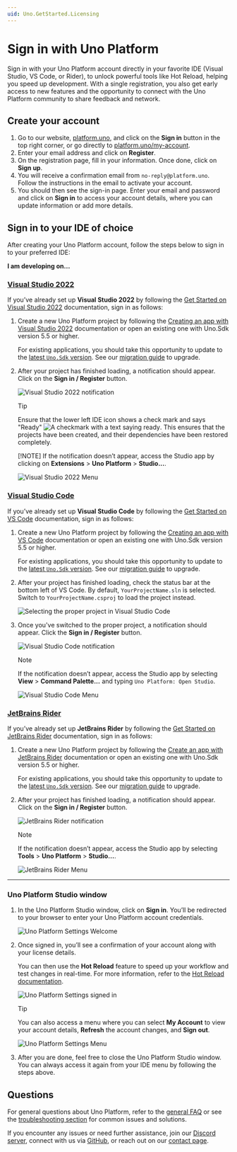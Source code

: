 ```yaml
---
uid: Uno.GetStarted.Licensing
---
```


# Sign in with Uno Platform

Sign in with your Uno Platform account directly in your favorite IDE (Visual Studio, VS Code, or Rider), to unlock powerful tools like Hot Reload, helping you speed up development. With a single registration, you also get early access to new features and the opportunity to connect with the Uno Platform community to share feedback and network.

## Create your account

1. Go to our website, [platform.uno](https://platform.uno/), and click on the **Sign in** button in the top right corner, or go directly to [platform.uno/my-account](https://platform.uno/my-account).
1. Enter your email address and click on **Register**.
1. On the registration page, fill in your information. Once done, click on **Sign up**.
1. You will receive a confirmation email from `no-reply@platform.uno`. Follow the instructions in the email to activate your account.
1. You should then see the sign-in page. Enter your email and password and click on **Sign in** to access your account details, where you can update information or add more details.

## Sign in to your IDE of choice

After creating your Uno Platform account, follow the steps below to sign in to your preferred IDE:

**I am developing on...**

### [**Visual Studio 2022**](#tab/vs2022)

If you’ve already set up **Visual Studio 2022** by following the [Get Started on Visual Studio 2022](xref:Uno.GetStarted.vs2022) documentation, sign in as follows:

1. Create a new Uno Platform project by following the [Creating an app with Visual Studio 2022](xref:Uno.GettingStarted.CreateAnApp.VS2022) documentation or open an existing one with Uno.Sdk version 5.5 or higher.

   For existing applications, you should take this opportunity to update to the [latest `Uno.Sdk` version](https://www.nuget.org/packages/Uno.Sdk). See our [migration guide](xref:Uno.Development.MigratingFromPreviousReleases) to upgrade.

1. After your project has finished loading, a notification should appear. Click on the **Sign in / Register** button.

   ![Visual Studio 2022 notification](Assets/uno-settings-notification.png)

   > [!TIP]
   > Ensure that the lower left IDE icon shows a check mark and says "Ready" ![A checkmark with a text saying ready](getting-started/wizard/assets/vs2022-ready-statusbar.png). This ensures that the projects have been created, and their dependencies have been restored completely.
   >
   > [!NOTE]
   > If the notification doesn’t appear, access the Studio app by clicking on **Extensions** > **Uno Platform** > **Studio...**.
   >
   > ![Visual Studio 2022 Menu](Assets/uno-settings-vs.png)

### [**Visual Studio Code**](#tab/vscode)

If you’ve already set up **Visual Studio Code** by following the [Get Started on VS Code](xref:Uno.GetStarted.vscode) documentation, sign in as follows:

1. Create a new Uno Platform project by following the [Creating an app with VS Code](xref:Uno.GettingStarted.CreateAnApp.VSCode) documentation or open an existing one with Uno.Sdk version 5.5 or higher.

   For existing applications, you should take this opportunity to update to the [latest `Uno.Sdk` version](https://www.nuget.org/packages/Uno.Sdk). See our [migration guide](xref:Uno.Development.MigratingFromPreviousReleases) to upgrade.

1. After your project has finished loading, check the status bar at the bottom left of VS Code. By default, `YourProjectName.sln` is selected. Switch to `YourProjectName.csproj` to load the project instead.

   ![Selecting the proper project in Visual Studio Code](Assets/uno-settings-vsc-select-project.png)

1. Once you've switched to the proper project, a notification should appear. Click the **Sign in / Register** button.

   ![Visual Studio Code notification](Assets/uno-settings-vsc-notification.png)

   > [!NOTE]
   > If the notification doesn’t appear, access the Studio app by selecting **View** > **Command Palette...** and typing `Uno Platform: Open Studio`.
   >
   > ![Visual Studio Code Menu](Assets/uno-settings-vsc.jpeg)

### [**JetBrains Rider**](#tab/rider)

If you’ve already set up **JetBrains Rider** by following the [Get Started on JetBrains Rider](xref:Uno.GetStarted.Rider) documentation, sign in as follows:

1. Create a new Uno Platform project by following the [Create an app with JetBrains Rider](xref:Uno.GettingStarted.CreateAnApp.Rider) documentation or open an existing one with Uno.Sdk version 5.5 or higher.

   For existing applications, you should take this opportunity to update to the [latest `Uno.Sdk` version](https://www.nuget.org/packages/Uno.Sdk). See our [migration guide](xref:Uno.Development.MigratingFromPreviousReleases) to upgrade.

1. After your project has finished loading, a notification should appear. Click on the **Sign in / Register** button.

   ![JetBrains Rider notification](Assets/uno-settings-rider-notification.png)

   > [!NOTE]
   > If the notification doesn’t appear, access the Studio app by selecting **Tools** > **Uno Platform** > **Studio...**.
   >
   > ![JetBrains Rider Menu](Assets/uno-settings-rider.png)

---

### Uno Platform Studio window

1. In the Uno Platform Studio window, click on **Sign in**. You’ll be redirected to your browser to enter your Uno Platform account credentials.

   ![Uno Platform Settings Welcome](Assets/uno-settings-welcome.png)

1. Once signed in, you’ll see a confirmation of your account along with your license details.

   You can then use the **Hot Reload** feature to speed up your workflow and test changes in real-time. For more information, refer to the [Hot Reload documentation](xref:Uno.Features.HotReload).

   ![Uno Platform Settings signed in](Assets/uno-settings-main.png)

   > [!TIP]
   > You can also access a menu where you can select **My Account** to view your account details, **Refresh** the account changes, and **Sign out**.
   >
   > ![Uno Platform Settings Menu](Assets/uno-settings-menu.png)

1. After you are done, feel free to close the Uno Platform Studio window. You can always access it again from your IDE menu by following the steps above.

## Questions

For general questions about Uno Platform, refer to the [general FAQ](xref:Uno.Development.FAQ) or see the [troubleshooting section](xref:Uno.UI.CommonIssues) for common issues and solutions.

If you encounter any issues or need further assistance, join our [Discord server](https://platform.uno/discord), connect with us via [GitHub](https://github.com/unoplatform/uno/discussions), or reach out on our [contact page](https://platform.uno/contact).
